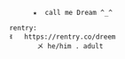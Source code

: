                                  ★  call me Dream ^_^
                                    
                           rentry:               
                           ꉂ   https://rentry.co/dreem
                                  メ he/him . adult            
                              
